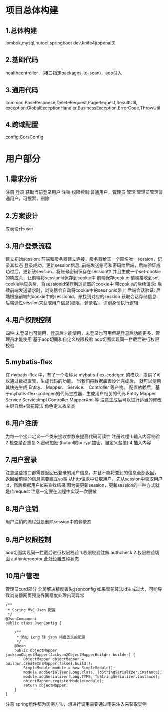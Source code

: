 # 项目总体构建
## 1.总体构建
lombok,mysql,hutool,springboot dev,knife4j(openai3)
## 2.基础代码
healthcontroller，(接口指定packages-to-scan)，aop引入
## 3.通用代码
common:BaseResponse,DeleteRequest,PageRequest,ResultUtil,
exception:GlobalExceptionHandler,BusinessException,ErrorCode,ThrowUtil
## 4.跨域配置
config:CorsConfig

# 用户部分
## 1.需求分析
注册
登录
获取当前登录用户
注销
权限控制:普通用户，管理员
管理:管理员管理普通用户，可搜索，删除
## 2.方案设计
库表设计:user
## 3.用户登录流程
建立初始session: 前端和服务器建立连接，服务器给其一个匿名唯一session，记录其状态
登录成功，更新session信息: 前端发送账号和密码给后端，后端验证成功过后，更新该session，将账号密码保存在session中
并且生成一个set-cookie的响应头，让前端将sessionid保存到cookie中
前端保存cookie: 前端接收到set-cookie响应头后，将sessionid保存到浏览器的cookie中
带cookie的后续请求: 后续前端发送请求时，浏览器会自动将cookie中的sessionid带上
后端会话验证: 后端根据前端的cookie中的sessionid，来找到对应的session
获取会话存储信息: 后端通过session来获取用户信息(权限，登录名)，识别身份执行逻辑
## 4.用户权限控制
四种:未登录也可使用，登录后才能使用，未登录也可用但是登录后功能更多，管理员才能使用
基于aop切面和自定义权限校验 aop切面实现同一拦截后进行权限校验
## 5.mybatis-flex
在 mybatis-flex 中，有了一个名称为 mybatis-flex-codegen 的模块，提供了可以通过数据库表，生成代码的功能。
当我们把数据库表设计完成后， 就可以使用其快速生成 Entity、 Mapper、 Service、 Controller 等产物。
配置依赖后，基于mybatis-flex-codegen的代码生成器，生成用户相关的代码
Entity Mapper Service ServiceImpl Controller MapperXml 等
注意生成后可以进行适当的修改 主键自增+雪花算法 角色定义枚举类
## 6.用户注册
为每一个接口定义一个类来接收参数来提高代码可读性
注册过程
1.输入内容校验
2.检查是否重复
3.密码加密 (hutool的bcrypt加密，自定义盐值)
4.插入内容

## 7.用户登录
注意这些接口都需要返回已登录的用户信息，并且不能将查到的信息全部返回，
返回给前端的信息需要建立vo类
从http请求中获取用户，先从session中获取用户id，然后根据用户id来查找结果
因为要更新session，更新session的一种方式就是传request
注意一定要在流程中实现一次脱敏

## 8.用户注销
用户注销的流程就是删除session中的登录态

## 9.用户权限控制
aop切面实现同一拦截后进行权限校验
1.权限校验注解 authcheck
2.权限校验切面 authinterceptor
此处设置五种状态

## 10用户管理
管理员curd部分
全局解决精度丢失:jsonconfig
如果雪花算法id生成过大，可能导致浏览器网页预览界面精度处理出现异常
```aiignore
/**
 * Spring MVC Json 配置
 */
@JsonComponent
public class JsonConfig {

    /**
     * 添加 Long 转 json 精度丢失的配置
     */
    @Bean
    public ObjectMapper jacksonObjectMapper(Jackson2ObjectMapperBuilder builder) {
        ObjectMapper objectMapper = builder.createXmlMapper(false).build();
        SimpleModule module = new SimpleModule();
        module.addSerializer(Long.class, ToStringSerializer.instance);
        module.addSerializer(Long.TYPE, ToStringSerializer.instance);
        objectMapper.registerModule(module);
        return objectMapper;
    }
}
```
注意 spring组件都为实例方法，想进行调用需要通过雨来注入来获取实例